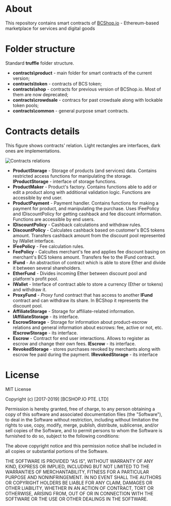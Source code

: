 # About
This repository contains smart contracts of [BCShop.io](https://bcshop.io) - Ethereum-based marketplace for services and digital goods

# Folder structure
Standard **truffle** folder structure. 
- **contracts\product** - main folder for smart contracts of the current version;
- **contracts\token** - contracts of BCS token;
- **contracts\shop** - contracts for previous version of BCShop.io. Most of them are now deprecated;
- **contracts\crowdsale** - contracs for past crowdsale along with lockable token pools;
- **contracts\common** - general purpose smart contracts.

# Contracts details
This figure shows contracts' relation. Light rectangles are interfaces, dark ones are implementations.  

![Contracts relations](https://i.imgur.com/cDT234j.png)
- **ProductStorage** - Storage of products (and services) data. Contains restricted access functions for manipulating the storage. **IProductStorage** - interface of storage functions.
- **ProductMaker** - Product's factory. Contains functions able to add or edit a product along with additional validation logic. Functions are accessible by end user.
- **ProductPayment** - Payment handler. Contains functions for making a payment for product, and manipulating the purchase. Uses IFeePolicy and IDiscountPolicy for getting cashback and fee discount information. Functions are accessible by end users.
- **IDiscountPolicy** - Cashback calculations and withdraw rules. 
- **DiscountPolicy** - Calculates cashback based on customer's BCS tokens amount. Transfers cashback amount from the discount pool represented by IWallet interface.
- **IFeePolicy** - Fee calculation rules. 
- **FeePolicy** - Calcultes merchant's fee and applies fee discount basing on merchant's BCS tokens amount. Transfers fee to the IFund contract.
- **IFund** - An abstraction of contract which is able to store Ether and divide it between several shareholders.
- **EtherFund** - Divides incoming Ether between discount pool and platform's profit pool.
- **IWallet** - Interface of contract able to store a currency (Ether or tokens) and withdraw it.
- **ProxyFund** - *Proxy* fund contract that has access to another **IFund** contract and can withdraw its share. In BCShop it represents the discount pool.  
- **AffiliateStorage** - Storage for affiliate-related information. **IAffiliateStorage** - its interface.
- **EscrowStorage** - Storage for information about product-escrow relations and general information about escrows: fee, active or not, etc. **IEscrowStorage** - its interface.
- **Escrow** - Contract for end user interactions. Allows to register as escrow and change their own fees. **IEscrow** - its interface.
- **RevokedStorage** - stores purchases revoked by merchants along with escrow fee paid during the payment. **IRevokedStorage** - its interface

# License
MIT License

Copyright (c) [2017-2019] [BCSHOP.IO PTE. LTD]

Permission is hereby granted, free of charge, to any person obtaining a copy
of this software and associated documentation files (the "Software"), to deal
in the Software without restriction, including without limitation the rights
to use, copy, modify, merge, publish, distribute, sublicense, and/or sell
copies of the Software, and to permit persons to whom the Software is
furnished to do so, subject to the following conditions:

The above copyright notice and this permission notice shall be included in all
copies or substantial portions of the Software.

THE SOFTWARE IS PROVIDED "AS IS", WITHOUT WARRANTY OF ANY KIND, EXPRESS OR
IMPLIED, INCLUDING BUT NOT LIMITED TO THE WARRANTIES OF MERCHANTABILITY,
FITNESS FOR A PARTICULAR PURPOSE AND NONINFRINGEMENT. IN NO EVENT SHALL THE
AUTHORS OR COPYRIGHT HOLDERS BE LIABLE FOR ANY CLAIM, DAMAGES OR OTHER
LIABILITY, WHETHER IN AN ACTION OF CONTRACT, TORT OR OTHERWISE, ARISING FROM,
OUT OF OR IN CONNECTION WITH THE SOFTWARE OR THE USE OR OTHER DEALINGS IN THE
SOFTWARE.
